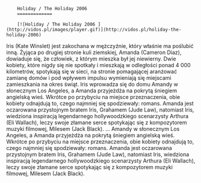 
        Holiday / The Holiday 2006 
        =============
        
        [![Holiday / The Holiday 2006 ](http://vidos.pl/images/player.gif)](http://vidos.pl/holiday-the-holiday-2006)
        
        
 Iris (Kate Winslet) jest zakochana w mężczyźnie, który właśnie ma poślubić inną. Żyjąca po drugiej stronie kuli ziemskiej, Amanda (Cameron Diaz), dowiaduje się, że człowiek, z którym mieszka był jej niewierny. Dwie kobiety, które nigdy się nie spotkały i mieszkają w odległości ponad 4 000 kilometrów, spotykają się w sieci, na stronie pomagającej aranżować zamianę domów i pod wpływem impulsu wymieniają się miejscami zamieszkania na okres świąt. Iris wprowadza się do domu Amandy w słonecznym Los Angeles, a Amanda przyjeżdża na pokrytą śniegiem angielską wieś. Wkrótce po przybyciu na miejsce przeznaczenia, obie kobiety odnajdują to, czego najmniej się spodziewały: romans. Amanda jest oczarowana przystojnym bratem Iris, Grahamem (Jude Law), natomiast Iris, wiedziona inspiracją legendarnego hollywoodzkiego scenarzysty Arthura (Eli Wallach), leczy swoje złamane serce spotykając się z kompozytorem muzyki filmowej, Milesem (Jack Black).  ... Amandy w słonecznym Los Angeles, a Amanda przyjeżdża na pokrytą śniegiem angielską wieś. Wkrótce po przybyciu na miejsce przeznaczenia, obie kobiety odnajdują to, czego najmniej się spodziewały: romans. Amanda jest oczarowana przystojnym bratem Iris, Grahamem (Jude Law), natomiast Iris, wiedziona inspiracją legendarnego hollywoodzkiego scenarzysty Arthura (Eli Wallach), leczy swoje złamane serce spotykając się z kompozytorem muzyki filmowej, Milesem (Jack Black).
    